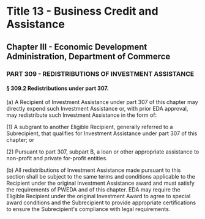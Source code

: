 
# Title 13 - Business Credit and Assistance
## Chapter III - Economic Development Administration, Department of Commerce
### PART 309 - REDISTRIBUTIONS OF INVESTMENT ASSISTANCE
#### § 309.2 Redistributions under part 307.

(a) A Recipient of Investment Assistance under part 307 of this chapter may directly expend such Investment Assistance or, with prior EDA approval, may redistribute such Investment Assistance in the form of:

(1) A subgrant to another Eligible Recipient, generally referred to a Subrecipient, that qualifies for Investment Assistance under part 307 of this chapter; or

(2) Pursuant to part 307, subpart B, a loan or other appropriate assistance to non-profit and private for-profit entities.

(b) All redistributions of Investment Assistance made pursuant to this section shall be subject to the same terms and conditions applicable to the Recipient under the original Investment Assistance award and must satisfy the requirements of PWEDA and of this chapter. EDA may require the Eligible Recipient under the original Investment Award to agree to special award conditions and the Subrecipient to provide appropriate certifications to ensure the Subrecipient's compliance with legal requirements.

